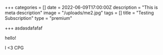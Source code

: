 +++
categories = []
date = 2022-06-09T17:00:00Z
description = "This is meta description"
image = "/uploads/me2.jpg"
tags = []
title = "Testing Subscription"
type = "premium"

+++
asdasdafafaf

hello!

I <3 CPG